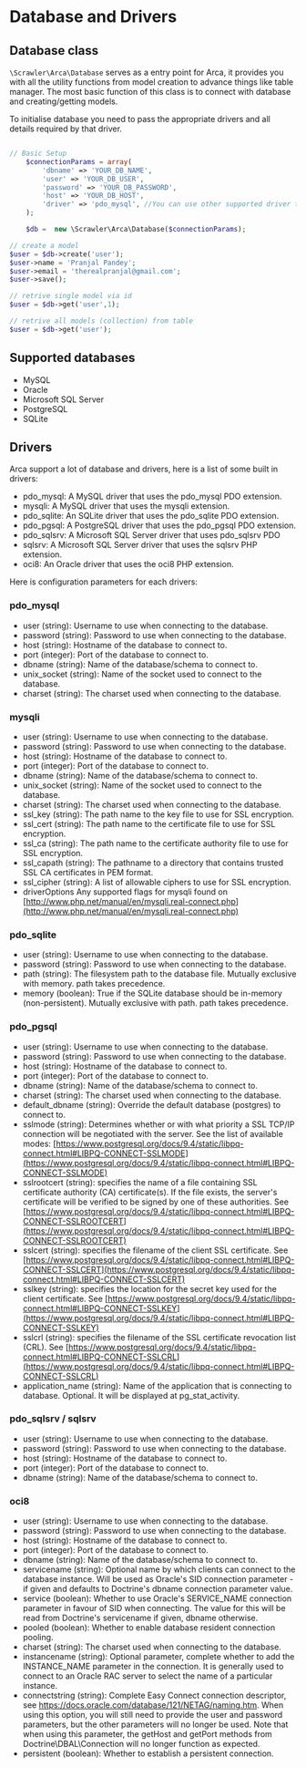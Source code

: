 # Database and Drivers

## Database class
`\Scrawler\Arca\Database` serves as a entry point for Arca, it provides you with all the utility functions from model creation to advance things like table manager. The most basic function of this class is to connect with database and creating/getting models.

To initialise database you need to pass the appropriate drivers and all details required by that driver.

```php

// Basic Setup 
    $connectionParams = array(
        'dbname' => 'YOUR_DB_NAME',
        'user' => 'YOUR_DB_USER',
        'password' => 'YOUR_DB_PASSWORD',
        'host' => 'YOUR_DB_HOST',
        'driver' => 'pdo_mysql', //You can use other supported driver this is the most basic mysql driver
    );

    $db =  new \Scrawler\Arca\Database($connectionParams);

// create a model
$user = $db->create('user');
$user->name = 'Pranjal Pandey';
$user->email = 'therealpranjal@gmail.com';
$user->save();

// retrive single model via id 
$user = $db->get('user',1);

// retrive all models (collection) from table
$user = $db->get('user');

```
## Supported databases
- MySQL
- Oracle
- Microsoft SQL Server
- PostgreSQL
- SQLite

## Drivers

Arca support a lot of database and drivers, here is a list of some built in drivers:

- pdo_mysql: A MySQL driver that uses the pdo_mysql PDO extension.
- mysqli: A MySQL driver that uses the mysqli extension.
- pdo_sqlite: An SQLite driver that uses the pdo_sqlite PDO extension.
- pdo_pgsql: A PostgreSQL driver that uses the pdo_pgsql PDO extension.
- pdo_sqlsrv: A Microsoft SQL Server driver that uses pdo_sqlsrv PDO
- sqlsrv: A Microsoft SQL Server driver that uses the sqlsrv PHP extension.
- oci8: An Oracle driver that uses the oci8 PHP extension.

Here is configuration parameters for each drivers:

### pdo_mysql
- user (string): Username to use when connecting to the database.
- password (string): Password to use when connecting to the database.
- host (string): Hostname of the database to connect to.
- port (integer): Port of the database to connect to.
- dbname (string): Name of the database/schema to connect to.
- unix_socket (string): Name of the socket used to connect to the database.
- charset (string): The charset used when connecting to the database.

### mysqli
- user (string): Username to use when connecting to the database.
- password (string): Password to use when connecting to the database.
- host (string): Hostname of the database to connect to.
- port (integer): Port of the database to connect to.
- dbname (string): Name of the database/schema to connect to.
- unix_socket (string): Name of the socket used to connect to the database.
- charset (string): The charset used when connecting to the database.
- ssl_key (string): The path name to the key file to use for SSL encryption.
- ssl_cert (string): The path name to the certificate file to use for SSL encryption.
- ssl_ca (string): The path name to the certificate authority file to use for SSL encryption.
- ssl_capath (string): The pathname to a directory that contains trusted SSL CA certificates in PEM format.
- ssl_cipher (string): A list of allowable ciphers to use for SSL encryption.
- driverOptions Any supported flags for mysqli found on [http://www.php.net/manual/en/mysqli.real-connect.php](http://www.php.net/manual/en/mysqli.real-connect.php)

### pdo_sqlite
- user (string): Username to use when connecting to the database.
- password (string): Password to use when connecting to the database.
- path (string): The filesystem path to the database file. Mutually exclusive with memory. path takes precedence.
- memory (boolean): True if the SQLite database should be in-memory (non-persistent). Mutually exclusive with path. path takes precedence.

### pdo_pgsql
- user (string): Username to use when connecting to the database.
- password (string): Password to use when connecting to the database.
- host (string): Hostname of the database to connect to.
- port (integer): Port of the database to connect to.
- dbname (string): Name of the database/schema to connect to.
- charset (string): The charset used when connecting to the database.
- default_dbname (string): Override the default database (postgres) to connect to.
- sslmode (string): Determines whether or with what priority a SSL TCP/IP connection will be negotiated with the server. See the list of available modes: [https://www.postgresql.org/docs/9.4/static/libpq-connect.html#LIBPQ-CONNECT-SSLMODE](https://www.postgresql.org/docs/9.4/static/libpq-connect.html#LIBPQ-CONNECT-SSLMODE)
- sslrootcert (string): specifies the name of a file containing SSL certificate authority (CA) certificate(s). If the file exists, the server's certificate will be verified to be signed by one of these authorities. See [https://www.postgresql.org/docs/9.4/static/libpq-connect.html#LIBPQ-CONNECT-SSLROOTCERT](https://www.postgresql.org/docs/9.4/static/libpq-connect.html#LIBPQ-CONNECT-SSLROOTCERT)
- sslcert (string): specifies the filename of the client SSL certificate. See [https://www.postgresql.org/docs/9.4/static/libpq-connect.html#LIBPQ-CONNECT-SSLCERT](https://www.postgresql.org/docs/9.4/static/libpq-connect.html#LIBPQ-CONNECT-SSLCERT)
- sslkey (string): specifies the location for the secret key used for the client certificate. See [https://www.postgresql.org/docs/9.4/static/libpq-connect.html#LIBPQ-CONNECT-SSLKEY](https://www.postgresql.org/docs/9.4/static/libpq-connect.html#LIBPQ-CONNECT-SSLKEY)
- sslcrl (string): specifies the filename of the SSL certificate revocation list (CRL). See [https://www.postgresql.org/docs/9.4/static/libpq-connect.html#LIBPQ-CONNECT-SSLCRL](https://www.postgresql.org/docs/9.4/static/libpq-connect.html#LIBPQ-CONNECT-SSLCRL)
- application_name (string): Name of the application that is connecting to database. Optional. It will be displayed at pg_stat_activity.

### pdo_sqlsrv / sqlsrv
- user (string): Username to use when connecting to the database.
- password (string): Password to use when connecting to the database.
- host (string): Hostname of the database to connect to.
- port (integer): Port of the database to connect to.
- dbname (string): Name of the database/schema to connect to.

### oci8
- user (string): Username to use when connecting to the database.
- password (string): Password to use when connecting to the database.
- host (string): Hostname of the database to connect to.
- port (integer): Port of the database to connect to.
- dbname (string): Name of the database/schema to connect to.
- servicename (string): Optional name by which clients can connect to the database instance. Will be used as Oracle's SID connection parameter - if given and defaults to Doctrine's dbname connection parameter value.
- service (boolean): Whether to use Oracle's SERVICE_NAME connection parameter in favour of SID when connecting. The value for this will be read from Doctrine's servicename if given, dbname otherwise.
- pooled (boolean): Whether to enable database resident connection pooling.
- charset (string): The charset used when connecting to the database.
- instancename (string): Optional parameter, complete whether to add the INSTANCE_NAME parameter in the connection. It is generally used to connect to an Oracle RAC server to select the name of a particular instance.
- connectstring (string): Complete Easy Connect connection descriptor, see https://docs.oracle.com/database/121/NETAG/naming.htm. When using this option, you will still need to provide the user and password parameters, but the other parameters will no longer be used. Note that when using this parameter, the getHost and getPort methods from Doctrine\DBAL\Connection will no longer function as expected.
- persistent (boolean): Whether to establish a persistent connection.
